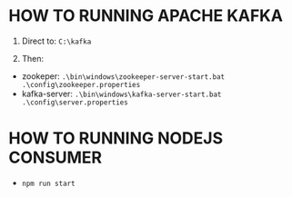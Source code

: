 # HOW TO RUNNING APACHE KAFKA

1. Direct to:
   `C:\kafka`

2. Then:

-   zookeper: `.\bin\windows\zookeeper-server-start.bat .\config\zookeeper.properties`
-   kafka-server: `.\bin\windows\kafka-server-start.bat .\config\server.properties`

# HOW TO RUNNING NODEJS CONSUMER

-   `npm run start`
